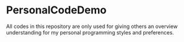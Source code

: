 # PersonalCodeDemo
All codes in this repository are only used for giving others an overview understanding for my personal programming styles and preferences.
